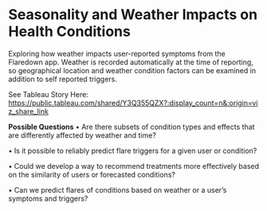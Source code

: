 # Seasonality and Weather Impacts on Health Conditions
Exploring how weather impacts user-reported symptoms from the Flaredown app. Weather is recorded automatically at the time of reporting,
so geographical location and weather condition factors can be examined in addition to self reported triggers.

See Tableau Story Here: https://public.tableau.com/shared/Y3Q355QZX?:display_count=n&:origin=viz_share_link

**Possible Questions**
• Are there subsets of condition types and effects that are differently affected by weather and time?

• Is it possible to reliably predict flare triggers for a given user or condition?

• Could we develop a way to recommend treatments more effectively based on the similarity of users or forecasted conditions?

• Can we predict flares of conditions based on weather or a user’s symptoms and triggers? 
